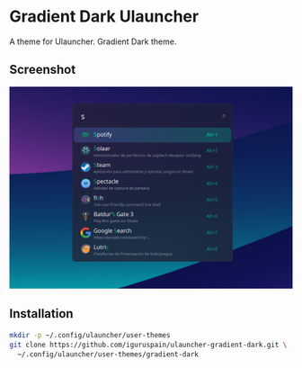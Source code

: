 # Gradient Dark Ulauncher

A theme for Ulauncher. Gradient Dark theme.

## Screenshot
![](https://github.com/iguruspain/ulauncher-gradient-dark/blob/5221f598ce9378a34e2c955579ebb318e074f2ea/ulauncher-gradient-dark.png)

## Installation

```sh
mkdir -p ~/.config/ulauncher/user-themes
git clone https://github.com/iguruspain/ulauncher-gradient-dark.git \
  ~/.config/ulauncher/user-themes/gradient-dark
```
